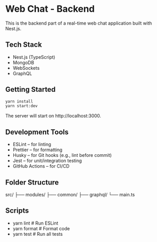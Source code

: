 # Web Chat - Backend

This is the backend part of a real-time web chat application built with Nest.js.

## Tech Stack

- Nest.js (TypeScript)
- MongoDB
- WebSockets
- GraphQL

## Getting Started

```sh
yarn install
yarn start:dev
```

The server will start on http://localhost:3000.

## Development Tools

- ESLint – for linting
- Prettier – for formatting
- Husky – for Git hooks (e.g., lint before commit)
- Jest – for unit/integration testing
- GitHub Actions – for CI/CD

## Folder Structure

src/
├── modules/
├── common/
├── graphql/
└── main.ts

## Scripts

- yarn lint # Run ESLint
- yarn format # Format code
- yarn test # Run all tests
